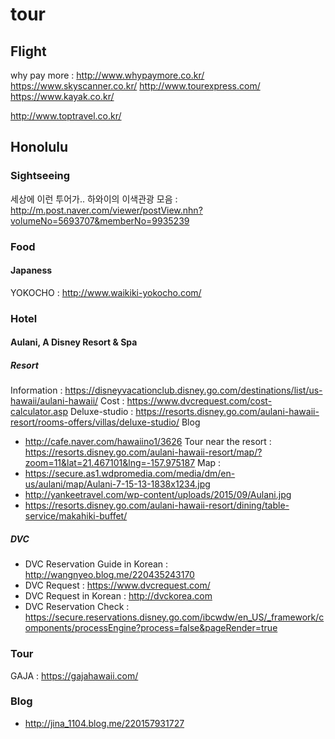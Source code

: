 # tour

## Flight

why pay more : http://www.whypaymore.co.kr/
https://www.skyscanner.co.kr/
http://www.tourexpress.com/
https://www.kayak.co.kr/

http://www.toptravel.co.kr/

## Honolulu

### Sightseeing

세상에 이런 투어가.. 하와이의 이색관광 모음 : http://m.post.naver.com/viewer/postView.nhn?volumeNo=5693707&memberNo=9935239

### Food

#### Japaness

YOKOCHO : http://www.waikiki-yokocho.com/

### Hotel

#### Aulani, A Disney Resort & Spa

##### Resort

Information : https://disneyvacationclub.disney.go.com/destinations/list/us-hawaii/aulani-hawaii/
Cost : https://www.dvcrequest.com/cost-calculator.asp
Deluxe-studio : https://resorts.disney.go.com/aulani-hawaii-resort/rooms-offers/villas/deluxe-studio/
Blog
- http://cafe.naver.com/hawaiino1/3626
Tour near the resort : https://resorts.disney.go.com/aulani-hawaii-resort/map/?zoom=11&lat=21.467101&lng=-157.975187
Map :
- https://secure.as1.wdpromedia.com/media/dm/en-us/aulani/map/Aulani-7-15-13-1838x1234.jpg
- http://yankeetravel.com/wp-content/uploads/2015/09/Aulani.jpg
- https://resorts.disney.go.com/aulani-hawaii-resort/dining/table-service/makahiki-buffet/


##### DVC
- DVC Reservation Guide in Korean : http://wangnyeo.blog.me/220435243170
- DVC Request : https://www.dvcrequest.com/
- DVC Request in Korean : http://dvckorea.com
- DVC Reservation Check : https://secure.reservations.disney.go.com/ibcwdw/en_US/_framework/components/processEngine?process=false&pageRender=true

### Tour

GAJA : https://gajahawaii.com/

### Blog
- http://jina_1104.blog.me/220157931727
